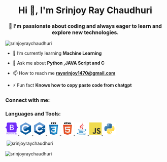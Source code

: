 <h1 align="center">Hi 👋, I'm Srinjoy Ray Chaudhuri</h1>
<h3 align="center">🌱 I'm passionate about coding and always eager to learn and explore new technologies.</h3>

<p align="left"> <img src="https://komarev.com/ghpvc/?username=srinjoyraychaudhuri&label=Profile%20views&color=0e75b6&style=flat" alt="srinjoyraychaudhuri" /> </p>

- 🌱 I’m currently learning **Machine Learning**

- 💬 Ask me about **Python ,JAVA Script and C**

- 📫 How to reach me **raysrinjoy1470@gmail.com**

- ⚡ Fun fact **Knows how to copy paste code from chatgpt**

<h3 align="left">Connect with me:</h3>
<p align="left">
</p>

<h3 align="left">Languages and Tools:</h3>
<p align="left"> <a href="https://getbootstrap.com" target="_blank" rel="noreferrer"> <img src="https://raw.githubusercontent.com/devicons/devicon/master/icons/bootstrap/bootstrap-plain-wordmark.svg" alt="bootstrap" width="40" height="40"/> </a> <a href="https://www.cprogramming.com/" target="_blank" rel="noreferrer"> <img src="https://raw.githubusercontent.com/devicons/devicon/master/icons/c/c-original.svg" alt="c" width="40" height="40"/> </a> <a href="https://www.w3schools.com/cpp/" target="_blank" rel="noreferrer"> <img src="https://raw.githubusercontent.com/devicons/devicon/master/icons/cplusplus/cplusplus-original.svg" alt="cplusplus" width="40" height="40"/> </a> <a href="https://www.w3schools.com/css/" target="_blank" rel="noreferrer"> <img src="https://raw.githubusercontent.com/devicons/devicon/master/icons/css3/css3-original-wordmark.svg" alt="css3" width="40" height="40"/> </a> <a href="https://www.w3.org/html/" target="_blank" rel="noreferrer"> <img src="https://raw.githubusercontent.com/devicons/devicon/master/icons/html5/html5-original-wordmark.svg" alt="html5" width="40" height="40"/> </a> <a href="https://www.java.com" target="_blank" rel="noreferrer"> <img src="https://raw.githubusercontent.com/devicons/devicon/master/icons/java/java-original.svg" alt="java" width="40" height="40"/> </a> <a href="https://developer.mozilla.org/en-US/docs/Web/JavaScript" target="_blank" rel="noreferrer"> <img src="https://raw.githubusercontent.com/devicons/devicon/master/icons/javascript/javascript-original.svg" alt="javascript" width="40" height="40"/> </a> <a href="https://www.python.org" target="_blank" rel="noreferrer"> <img src="https://raw.githubusercontent.com/devicons/devicon/master/icons/python/python-original.svg" alt="python" width="40" height="40"/> </a> </p>

<p>&nbsp;<img align="center" src="https://github-readme-stats.vercel.app/api?username=srinjoyraychaudhuri&show_icons=true&locale=en" alt="srinjoyraychaudhuri" /></p>

<p><img align="center" src="https://github-readme-streak-stats.herokuapp.com/?user=srinjoyraychaudhuri&" alt="srinjoyraychaudhuri" /></p>
